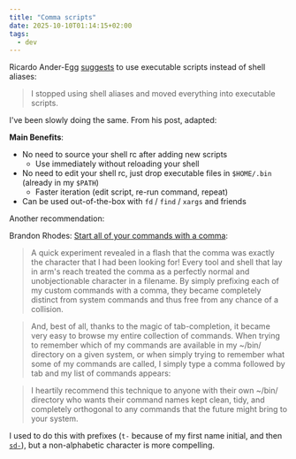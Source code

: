 ```yaml
---
title: "Comma scripts"
date: 2025-10-10T01:14:15+02:00
tags:
  - dev
---
```


Ricardo Ander-Egg
[suggests](https://ricardoanderegg.com/posts/executable-bin-scripts-instead-of-shell-aliases/)
to use executable scripts instead of shell aliases:

> I stopped using shell aliases and moved everything into executable scripts.

I've been slowly doing the same. From his post, adapted:

**Main Benefits**:

- No need to source your shell rc after adding new scripts
  - Use immediately without reloading your shell
- No need to edit your shell rc, just drop executable files in `$HOME/.bin` (already in my `$PATH`)
  - Faster iteration (edit script, re-run command, repeat)
- Can be used out-of-the-box with `fd` / `find` / `xargs` and friends

Another recommendation:

Brandon Rhodes: [Start all of your commands with a comma](https://rhodesmill.org/brandon/2009/commands-with-comma/):

> A quick experiment revealed in a flash that the comma was exactly the
> character that I had been looking for! Every tool and shell that lay in arm's
> reach treated the comma as a perfectly normal and unobjectionable character in
> a filename. By simply prefixing each of my custom commands with a comma, they
> became completely distinct from system commands and thus free from any chance
> of a collision.

> And, best of all, thanks to the magic of tab-completion, it became very easy
> to browse my entire collection of commands. When trying to remember which of
> my commands are available in my ~/bin/ directory on a given system, or when
> simply trying to remember what some of my commands are called, I simply type a
> comma followed by tab and my list of commands appears:

> I heartily recommend this technique to anyone with their own ~/bin/ directory
> who wants their command names kept clean, tidy, and completely orthogonal to
> any commands that the future might bring to your system.

I used to do this with prefixes (`t-` because of my first name initial, and then
[`sd-`](https://ianthehenry.com/posts/sd-my-script-directory/)), but a
non-alphabetic character is more compelling.
